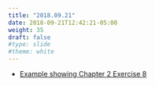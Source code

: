 ```yaml
---
title: "2018.09.21"
date: 2018-09-21T12:42:21-05:00
weight: 35
draft: false
#type: slide
#theme: white
---
```


* [Example showing Chapter 2 Exercise 8](https://github.com/maueroats/teaching/blob/master/docs/machine-learning/daily/2018-09-21/2018-09-21-Ch2-Ex8-Demo.html)

